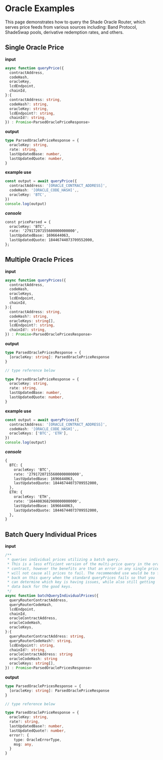 # Oracle Examples

This page demonstrates how to query the Shade Oracle Router, which serves price feeds from various sources including: Band Protocol, ShadeSwap pools, derivative redemption rates, and others.
## Single Oracle Price

**input**

```ts
async function queryPrice({
  contractAddress,
  codeHash,
  oracleKey,
  lcdEndpoint,
  chainId,
}:{
  contractAddress: string,
  codeHash?: string,
  oracleKey: string,
  lcdEndpoint?: string,
  chainId?: string,
}) : Promise<ParsedOraclePriceResponse> 
```

**output**

```ts
type ParsedOraclePriceResponse = {
  oracleKey: string,
  rate: string,
  lastUpdatedBase: number,
  lastUpdatedQuote: number,
}


```

**example use**

```ts
const output = await queryPrice({
  contractAddress: '[ORACLE_CONTRACT_ADDRESS]',
  codeHash: '[ORACLE_CODE_HASH]',,
  oracleKey: 'BTC',
})
console.log(output) 
```
***console***
```md
const priceParsed = {
  oracleKey: 'BTC',
  rate: '27917207155600000000000',
  lastUpdatedBase: 1696644063,
  lastUpdatedQuote: 18446744073709552000,
};
```

## Multiple Oracle Prices

**input**

```ts
async function queryPrices({
  contractAddress,
  codeHash,
  oracleKeys,
  lcdEndpoint,
  chainId,
}:{
  contractAddress: string,
  codeHash?: string,
  oracleKeys: string[],
  lcdEndpoint?: string,
  chainId?: string,
}) : Promise<ParsedOraclePricesResponse> 
```

**output**

```ts
type ParsedOraclePricesResponse = {
  [oracleKey: string]: ParsedOraclePriceResponse
}

// type reference below

type ParsedOraclePriceResponse = {
  oracleKey: string,
  rate: string,
  lastUpdatedBase: number,
  lastUpdatedQuote: number,
}


```

**example use**

```ts
const output = await queryPrices({
  contractAddress: '[ORACLE_CONTRACT_ADDRESS]',
  codeHash: '[ORACLE_CODE_HASH]',,
  oracleKeys: ['BTC', 'ETH'],
})
console.log(output) 
```
***console***
```md
{
  BTC: {
    oracleKey: 'BTC',
    rate: '27917207155600000000000',
    lastUpdatedBase: 1696644063,
    lastUpdatedQuote: 18446744073709552000,
  },
  ETH: {
    oracleKey: 'ETH',
    rate: '1644083682900000000000',
    lastUpdatedBase: 1696644063,
    lastUpdatedQuote: 18446744073709552000,
  },
}
```

## Batch Query Individual Prices

**input**

```ts
/**
 * queries individual prices utilizing a batch query.
 * This is a less efficient version of the multi-price query in the oracle
 * contract, however the benefits are that an error in any single price
 * will not cause all prices to fail. The recommended use would be to fall
 * back on this query when the standard queryPrices fails so that you
 * can determine which key is having issues, while also still getting
 * data back for the good keys.
 */
async function batchQueryIndividualPrices({
  queryRouterContractAddress,
  queryRouterCodeHash,
  lcdEndpoint,
  chainId,
  oracleContractAddress,
  oracleCodeHash,
  oracleKeys,
}:{
  queryRouterContractAddress: string,
  queryRouterCodeHash?: string,
  lcdEndpoint?: string,
  chainId?: string,
  oracleContractAddress: string
  oracleCodeHash: string
  oracleKeys: string[],
}) : Promise<ParsedOraclePricesResponse> 
```

**output**

```ts
type ParsedOraclePricesResponse = {
  [oracleKey: string]: ParsedOraclePriceResponse
}

// type reference below

type ParsedOraclePriceResponse = {
  oracleKey: string,
  rate?: string,
  lastUpdatedBase?: number,
  lastUpdatedQuote?: number,
  error?: {
    type: OracleErrorType,
    msg: any,
  }
}
